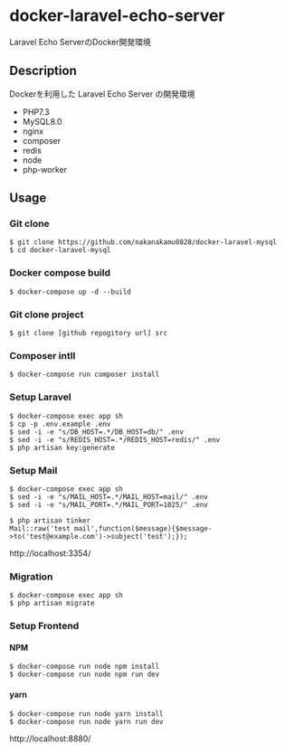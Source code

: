 # docker-laravel-echo-server

Laravel Echo ServerのDocker開発環境

## Description
Dockerを利用した Laravel Echo Server の開発環境
- PHP7.3
- MySQL8.0
- nginx
- composer
- redis
- node
- php-worker


## Usage
### Git clone
```
$ git clone https://github.com/nakanakamu0828/docker-laravel-mysql
$ cd docker-laravel-mysql
```

### Docker compose build
```
$ docker-compose up -d --build
```

### Git clone project
```
$ git clone [github repogitory url] src
```

### Composer intll
```
$ docker-compose run composer install
```

### Setup Laravel
```
$ docker-compose exec app sh
$ cp -p .env.example .env
$ sed -i -e "s/DB_HOST=.*/DB_HOST=db/" .env
$ sed -i -e "s/REDIS_HOST=.*/REDIS_HOST=redis/" .env
$ php artisan key:generate
```

### Setup Mail
```
$ docker-compose exec app sh
$ sed -i -e "s/MAIL_HOST=.*/MAIL_HOST=mail/" .env
$ sed -i -e "s/MAIL_PORT=.*/MAIL_PORT=1025/" .env

$ php artisan tinker
Mail::raw('test mail',function($message){$message->to('test@example.com')->subject('test');});
```
http://localhost:3354/


### Migration
```
$ docker-compose exec app sh
$ php artisan migrate
```

### Setup Frontend
#### NPM
```
$ docker-compose run node npm install
$ docker-compose run node npm run dev
```

#### yarn
```
$ docker-compose run node yarn install
$ docker-compose run node yarn run dev
```

http://localhost:8880/